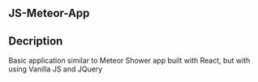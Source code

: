 ## JS-Meteor-App

## Decription
Basic application similar to Meteor Shower app built with React, but with using Vanilla JS and JQuery
